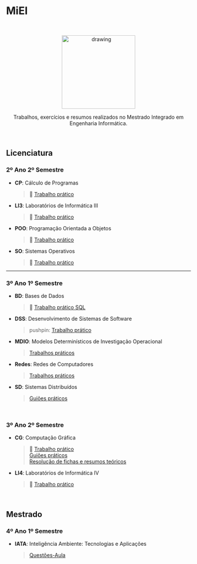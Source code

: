 # MiEI

</br>

<p align="center">
<img src="https://admin.googleusercontent.com/logo-scs-key2555945" alt="drawing" width="200"/>
</p>
<p align="center">
Trabalhos, exercícios e resumos realizados no Mestrado Integrado em Engenharia Informática.
</p>

</br>

## **Licenciatura**

### **2º Ano 2º Semestre**
- **CP**: Cálculo de Programas
  > :pushpin: [Trabalho prático](https://github.com/joanafonsogomes/CP)

- **LI3**: Laboratórios de Informática III
  > :pushpin: [Trabalho prático](https://github.com/joanafonsogomes/LI3)

- **POO**: Programação Orientada a Objetos
  > :pushpin: [Trabalho prático](https://github.com/joanafonsogomes/POO)
  
- **SO**: Sistemas Operativos
   > :pushpin: [Trabalho prático](https://github.com/joanafonsogomes/SO)  
- - -
### **3º Ano 1º Semestre**
- **BD**: Bases de Dados
  > :pushpin: [Trabalho prático SQL](https://github.com/joanafonsogomes/BD_SQL)

- **DSS**: Desenvolvimento de Sistemas de Software
  > pushpin: [Trabalho prático](https://github.com/joanafonsogomes/DSS)

- **MDIO**: Modelos Determinísticos de Investigação Operacional
  > [Trabalhos práticos](https://github.com/joanafonsogomes/miei/tree/master/MDIO) 

- **Redes**: Redes de Computadores
  > [Trabalhos práticos](https://github.com/joanafonsogomes/miei/tree/master/REDES)

- **SD**: Sistemas Distribuídos
  > [Guiões práticos](https://github.com/joanafonsogomes/miei/tree/master/SD)
   
&nbsp;

### **3º Ano 2º Semestre**

- **CG**: Computação Gráfica
  > :pushpin: [Trabalho prático](https://github.com/joanafonsogomes/CG) \
  > [Guiões práticos](https://github.com/joanafonsogomes/miei/tree/master/CG/Guioes) \
  > [Resolução de fichas e resumos teóricos](https://github.com/joanafonsogomes/miei/tree/master/CG/Fichas%26Resumos)
  
- **LI4**: Laboratórios de Informática IV
  > :pushpin: [Trabalho prático](https://github.com/joanafonsogomes/LI4)

<br/>

## **Mestrado**

### **4º Ano 1º Semestre**
- **IATA**: Inteligência Ambiente: Tecnologias e Aplicações
  > [Questões-Aula](https://github.com/joanafonsogomes/miei/tree/master/IATA)
